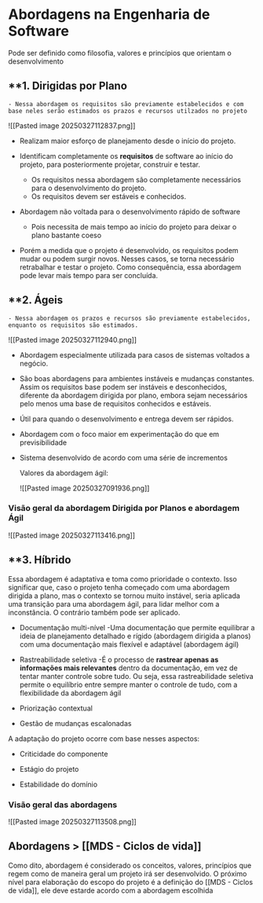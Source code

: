 # Abordagens na Engenharia de Software 

Pode ser definido como filosofia, valores e princípios que orientam o desenvolvimento 

## **1.  Dirigidas por Plano

	- Nessa abordagem os requisitos são previamente estabelecidos e com base neles serão estimados os prazos e recursos utilzados no projeto

![[Pasted image 20250327112837.png]]

- Realizam maior esforço de planejamento desde o início do projeto.

- Identificam completamente os **requisitos** de software ao início do projeto, para posteriormente projetar, construir e testar.

	- Os requisitos nessa abordagem são completamente necessários para o desenvolvimento do projeto. 
	- Os requisitos devem ser estáveis e conhecidos.  
	
- Abordagem não voltada para o desenvolvimento rápido de software
	- Pois necessita de mais tempo  ao início do projeto para deixar o plano bastante coeso
	
- Porém a medida que o projeto é desenvolvido, os requisitos podem mudar ou podem surgir novos. Nesses casos, se torna necessário retrabalhar e testar o projeto. Como consequência, essa abordagem pode levar mais tempo para ser concluída.
## **2.  Ágeis

	- Nessa abordagem os prazos e recursos são previamente estabelecidos, enquanto os requisitos são estimados.

![[Pasted image 20250327112940.png]]

- Abordagem especialmente utilizada para casos de sistemas voltados a negócio.

- São boas abordagens para ambientes instáveis e mudanças constantes. Assim os requisitos base podem ser instáveis e desconhecidos, diferente da abordagem dirigida por plano, embora sejam necessários pelo menos uma base de requisitos conhecidos e estáveis.

- Útil para quando o desenvolvimento e entrega devem ser rápidos.

- Abordagem com o foco maior em experimentação do que em previsibilidade

- Sistema desenvolvido de acordo com uma série de incrementos

	Valores da abordagem ágil:
	
	![[Pasted image 20250327091936.png]]
###  Visão geral  da abordagem Dirigida por Planos e abordagem Ágil

![[Pasted image 20250327113416.png]]
## **3.  Híbrido

Essa abordagem é adaptativa e toma como prioridade o contexto. Isso significar que, caso o projeto tenha começado com uma abordagem dirigida a plano, mas o contexto se tornou muito instável, seria aplicada uma transição para uma abordagem ágil, para lidar melhor com a inconstância. O contrário também pode ser aplicado.

- Documentação multi-nível 
	-Uma documentação que permite equilibrar a ideia de planejamento detalhado e rígido (abordagem dirigida a planos) com uma documentação mais flexível e adaptável (abordagem ágil)
	
- Rastreabilidade seletiva
	-É o processo de **rastrear apenas as informações mais relevantes** dentro da documentação, em vez de tentar manter controle sobre tudo. Ou seja, essa rastreabilidade seletiva permite o equilíbrio entre sempre manter o controle de tudo, com a flexibilidade da abordagem ágil 

- Priorização contextual

- Gestão de mudanças escalonadas 

A adaptação do projeto ocorre com base nesses aspectos:

- Criticidade do componente

- Estágio do projeto

- Estabilidade do domínio


### Visão geral das abordagens 

![[Pasted image 20250327113508.png]]

## Abordagens > [[MDS - Ciclos de vida]]

Como dito, abordagem é considerado os conceitos, valores, princípios que regem como de maneira geral um projeto irá ser desenvolvido. O próximo nível para elaboração do escopo do projeto é a definição do [[MDS - Ciclos de vida]], ele deve estarde acordo com a abordagem escolhida